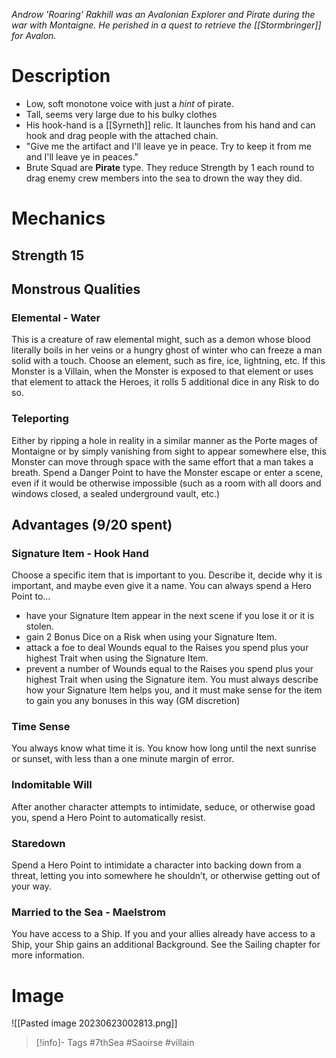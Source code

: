 *Androw 'Roaring' Rakhill was an Avalonian Explorer and Pirate during the war with Montaigne.  He perished in a quest to retrieve the [[Stormbringer]] for Avalon.*

# Description
- Low, soft monotone voice with just a *hint* of pirate.
- Tall, seems very large due to his bulky clothes
- His hook-hand is a [[Syrneth]] relic.  It launches from his hand and can hook and drag people with the attached chain.
- "Give me the artifact and I'll leave ye in peace.  Try to keep it from me and I'll leave ye in peaces."
- Brute Squad are **Pirate** type.  They reduce Strength by 1 each round to drag enemy crew members into the sea to drown the way they did.

# Mechanics
## Strength 15
## Monstrous Qualities
### Elemental - Water
This is a creature of raw elemental might, such as a demon whose blood literally boils in her veins or a hungry ghost of winter who can freeze a man solid with a touch. Choose an element, such as fire, ice, lightning, etc. If this Monster is a Villain, when the Monster is exposed to that element or uses that element to attack the Heroes, it rolls 5 additional dice in any Risk to do so.

### Teleporting
Either by ripping a hole in reality in a similar manner as the Porte mages of Montaigne or by simply vanishing from sight to appear somewhere else, this Monster can move through space with the same effort that a man takes a breath. Spend a Danger Point to have the Monster escape or enter a scene, even if it would be otherwise impossible (such as a room with all doors and windows closed, a sealed underground vault, etc.)

## Advantages (9/20 spent)
### Signature Item - Hook Hand
Choose a specific item that is important to you.  Describe it, decide why it is important, and maybe even give it a name. You can always spend a Hero Point to...
- have your Signature Item appear in the next scene if you lose it or it is stolen.
- gain 2 Bonus Dice on a Risk when using your Signature Item.
- attack a foe to deal Wounds equal to the Raises you spend plus your highest Trait when using the Signature Item.
- prevent a number of Wounds equal to the Raises you spend plus your highest Trait when using the Signature item.
You must always describe how your Signature Item helps you, and it must make sense for the item to gain you any bonuses in this way (GM discretion)

### Time Sense
You always know what time it is. You know how long until the next sunrise or sunset, with less than a one minute margin of error.

### Indomitable Will
After another character attempts to intimidate, seduce, or otherwise goad you, spend a Hero Point to automatically resist.

### Staredown
Spend a Hero Point to intimidate a character into backing down from a threat, letting you into somewhere he shouldn’t, or otherwise getting out of your way.

### Married to the Sea - Maelstrom
You have access to a Ship. If you and your allies already have access to a Ship, your Ship gains an
additional Background. See the Sailing chapter for more information.
# Image
![[Pasted image 20230623002813.png]]

> [!info]- Tags
> #7thSea #Saoirse #villain 

